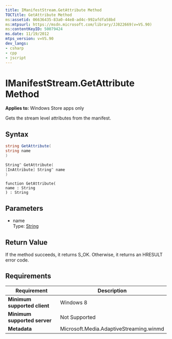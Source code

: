 ```yaml
---
title: IManifestStream.GetAttribute Method
TOCTitle: GetAttribute Method
ms:assetid: 06636435-83a0-44e8-ad4c-992afdfa58bd
ms:mtpsurl: https://msdn.microsoft.com/library/JJ822669(v=VS.90)
ms:contentKeyID: 50079424
ms.date: 11/19/2012
mtps_version: v=VS.90
dev_langs:
- csharp
- cpp
- jscript
---
```


# IManifestStream.GetAttribute Method

**Applies to:** Windows Store apps only

Gets the stream level attributes from the manifest.

## Syntax

```csharp
string GetAttribute(
string name
)
```

```cpp
String^ GetAttribute(
[InAttribute] String^ name
)
```

```jscript
function GetAttribute(
name : String
) : String
```

## Parameters

  - name  
    Type: [String](https://msdn.microsoft.com/library/s1wwdcbf)

## Return Value

If the method succeeds, it returns S\_OK. Otherwise, it returns an HRESULT error code.

## Requirements

|Requirement|Description|
|--- |--- |
|**Minimum supported client**|Windows 8|
|**Minimum supported server**|Not Supported|
|**Metadata**|Microsoft.Media.AdaptiveStreaming.winmd|
